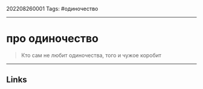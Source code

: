 202208260001
Tags: #одиночество

---

# про одиночество
> Кто сам не любит одиночества, того и чужое коробит

---
## Links